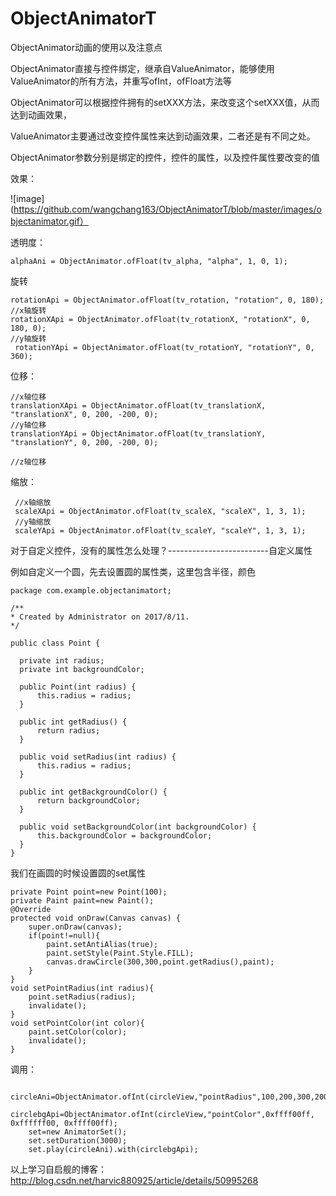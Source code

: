# ObjectAnimatorT
ObjectAnimator动画的使用以及注意点

ObjectAnimator直接与控件绑定，继承自ValueAnimator，能够使用ValueAnimator的所有方法，并重写ofInt，ofFloat方法等

ObjectAnimator可以根据控件拥有的setXXX方法，来改变这个setXXX值，从而达到动画效果，

ValueAnimator主要通过改变控件属性来达到动画效果，二者还是有不同之处。

ObjectAnimator参数分别是绑定的控件，控件的属性，以及控件属性要改变的值

效果：

![image](https://github.com/wangchang163/ObjectAnimatorT/blob/master/images/objectanimator.gif）

透明度：

    alphaAni = ObjectAnimator.ofFloat(tv_alpha, "alpha", 1, 0, 1);
    
旋转

    rotationApi = ObjectAnimator.ofFloat(tv_rotation, "rotation", 0, 180);
    //x轴旋转
    rotationXApi = ObjectAnimator.ofFloat(tv_rotationX, "rotationX", 0, 180, 0);
    //y轴旋转
     rotationYApi = ObjectAnimator.ofFloat(tv_rotationY, "rotationY", 0, 360);
    
位移：

    //x轴位移
    translationXApi = ObjectAnimator.ofFloat(tv_translationX, "translationX", 0, 200, -200, 0);
    //y轴位移
    translationYApi = ObjectAnimator.ofFloat(tv_translationY, "translationY", 0, 200, -200, 0);
    
    //z轴位移

缩放：
     
     //x轴缩放
     scaleXApi = ObjectAnimator.ofFloat(tv_scaleX, "scaleX", 1, 3, 1);
     //y轴缩放
     scaleYApi = ObjectAnimator.ofFloat(tv_scaleY, "scaleY", 1, 3, 1);
     
     
对于自定义控件，没有的属性怎么处理？-------------------------自定义属性

例如自定义一个圆，先去设置圆的属性类，这里包含半径，颜色

    package com.example.objectanimatort;
  
    /**
    * Created by Administrator on 2017/8/11.
    */
  
    public class Point {
  
      private int radius;
      private int backgroundColor;
  
      public Point(int radius) {
          this.radius = radius;
      }
  
      public int getRadius() {
          return radius;
      }
  
      public void setRadius(int radius) {
          this.radius = radius;
      }
  
      public int getBackgroundColor() {
          return backgroundColor;
      }
  
      public void setBackgroundColor(int backgroundColor) {
          this.backgroundColor = backgroundColor;
      }
    }
    
    
我们在画圆的时候设置圆的set属性

    private Point point=new Point(100);
    private Paint paint=new Paint();
    @Override
    protected void onDraw(Canvas canvas) {
        super.onDraw(canvas);
        if(point!=null){
            paint.setAntiAlias(true);
            paint.setStyle(Paint.Style.FILL);
            canvas.drawCircle(300,300,point.getRadius(),paint);
        }
    }
    void setPointRadius(int radius){
        point.setRadius(radius);
        invalidate();
    }
    void setPointColor(int color){
        paint.setColor(color);
        invalidate();
    }

调用：

        circleAni=ObjectAnimator.ofInt(circleView,"pointRadius",100,200,300,200,100);
        circlebgApi=ObjectAnimator.ofInt(circleView,"pointColor",0xffff00ff, 0xffffff00, 0xffff00ff);
        set=new AnimatorSet();
        set.setDuration(3000);
        set.play(circleAni).with(circlebgApi);
   
以上学习自启舰的博客：http://blog.csdn.net/harvic880925/article/details/50995268